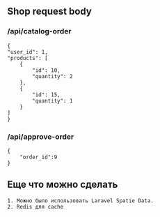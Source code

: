 




## Shop request body

### /api/catalog-order 

    {
    "user_id": 1,
    "products": [
        {
            "id": 10,
            "quantity": 2
        },
        {
            "id": 15,
            "quantity": 1
        }
    ]
    }

### /api/approve-order
    
    {
        "order_id":9
    }

## Еще что можно сделать

    1. Можно было использовать Laravel Spatie Data. 
    2. Redis для cache

